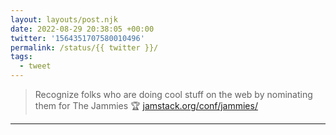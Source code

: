 ```yaml
---
layout: layouts/post.njk
date: 2022-08-29 20:38:05 +00:00
twitter: '1564351707580010496'
permalink: /status/{{ twitter }}/
tags: 
  - tweet
---
```


> Recognize folks who are doing cool stuff on the web by nominating them for The Jammies 🏆 [jamstack.org/conf/jammies/](https://jamstack.org/conf/jammies/)

---
